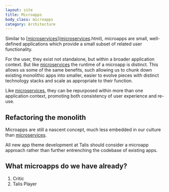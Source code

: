 ```yaml
---
layout: site
title: Microapps
body_class: microapps
category: Architecture
---
```


Similar to [[microservices](microservices.html)]([microservices](microservices.html).html), microapps are small, well-defined applications which provide a small
subset of related user functionality.

For the user, they exist not standalone, but within a broader application context. But like [microservices](microservices.html) the runtime of
a microapp is distinct. This allows us some of the same benefits, such allowing us to chunk down existing monolithic
apps into smaller, easier to evolve pieces with distinct technology stacks and scale as appropriate to their function.

Like [microservices](microservices.html), they can be repurposed within more than one application context, promoting both consistency of user
experience and re-use.

## Refactoring the monolith

Microapps are still a nascent concept, much less embedded in our culture than [microservices](microservices.html).

All new app theme development at Talis should consider a microapp approach rather than further entrenching the codebase
of existing apps.

## What microapps do we have already?

1. Critic
2. Talis Player


